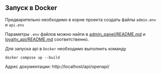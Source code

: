 ## Запуск в Docker
Предварительно необходимо в корне проекта создать файлы `admin.env` и `api.env`

Параметры `.env` файлов можно найти в
[admin_panel/README.md](./admin_panel/README.md) 
и [loyalty_api/README.md](./loyalty_api/README.md) соответственно.

Для запуска api в `Docker` необходимо выполнить команду
```shell
docker compose up --build
```

Адрес документации: http://localhost/api/openapi/

